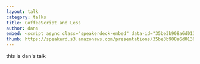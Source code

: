 ```yaml
---
layout: talk
category: talks
title: CoffeeScript and Less
author: dans
embed: <script async class="speakerdeck-embed" data-id="35be3b908a6d01307ef122000a9d0020" data-ratio="1.33333333333333" src="//speakerdeck.com/assets/embed.js"></script>
thumb: https://speakerd.s3.amazonaws.com/presentations/35be3b908a6d01307ef122000a9d0020/thumb_slide_0.jpg
---
```


this is dan's talk
